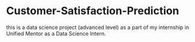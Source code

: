 # Customer-Satisfaction-Prediction
this is a data science project (advanced level) as a part of my internship in Unified Mentor as a Data Science Intern.
